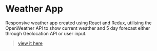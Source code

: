 # Weather App
Responsive weather app created using React and Redux, utilising the OpenWeather API to show current weather and 5 day forecast either through Geolocation API or user input. 
> [view it here](https://react-weather-app-paula-cavender.netlify.app)
